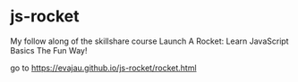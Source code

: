 # js-rocket
My follow along of the skillshare course Launch A Rocket: Learn JavaScript Basics The Fun Way!

go to https://evajau.github.io/js-rocket/rocket.html

